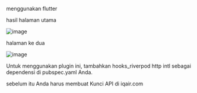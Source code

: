  menggunakan  flutter
 
 hasil halaman utama

![image](https://user-images.githubusercontent.com/103166880/162125641-2f55fa02-955b-433a-aba7-edd7cc5f8024.png)

halaman ke dua

![image](https://user-images.githubusercontent.com/103166880/162125945-5bcc6fc0-0868-4664-bf2a-007932d2c3ec.png)



Untuk menggunakan plugin ini, tambahkan hooks_riverpod http intl sebagai dependensi di pubspec.yaml Anda.

sebelum itu Anda harus membuat Kunci API di iqair.com
